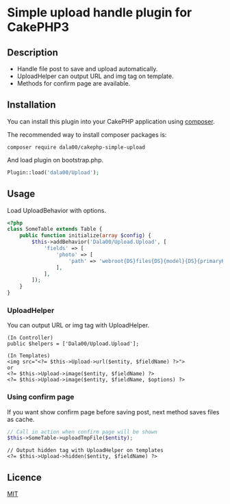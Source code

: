 # Simple upload handle plugin for CakePHP3

## Description

* Handle file post to save and upload automatically.
* UploadHelper can output URL and img tag on template.
* Methods for confirm page are available.

## Installation

You can install this plugin into your CakePHP application using [composer](http://getcomposer.org).

The recommended way to install composer packages is:

```
composer require dala00/cakephp-simple-upload
```

And load plugin on bootstrap.php.

```php
Plugin::load('dala00/Upload');
```

## Usage

Load UploadBehavior with options.

```php
<?php
class SomeTable extends Table {
	public function initialize(array $config) {
		$this->addBehavior('Dala00/Upload.Upload', [
			'fields' => [
				'photo' => [
					'path' => 'webroot{DS}files{DS}{model}{DS}{primaryKey}{DS}{field}{DS}'
				],
			],
		]);
	}
}
```

### UploadHelper
You can output URL or img tag with UploadHelper.

```
(In Controller)
public $helpers = ['Dala00/Upload.Upload'];
```
```
(In Templates)
<img src="<?= $this->Upload->url($entity, $fieldName) ?>">
or
<?= $this->Upload->image($entity, $fieldName) ?>
<?= $this->Upload->image($entity, $fieldName, $options) ?>
```

### Using confirm page

If you want show confirm page before saving post, next method saves files as cache.

```php
// Call in action when confirm page will be shown
$this->SomeTable->uploadTmpFile($entity);
```
```
// Output hidden tag with UploadHelper on templates
<?= $this->Upload->hidden($entity, $fieldName) ?>
```

## Licence

[MIT](https://github.com/dala00/cakephp-simple-upload/blob/master/LICENCE)

